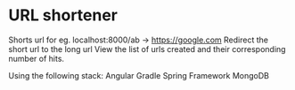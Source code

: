 # URL shortener

Shorts url for eg. localhost:8000/ab -> https://google.com
Redirect the short url to the long url
View the list of urls created and their corresponding number of hits. 


Using the following stack:
Angular
Gradle
Spring Framework
MongoDB